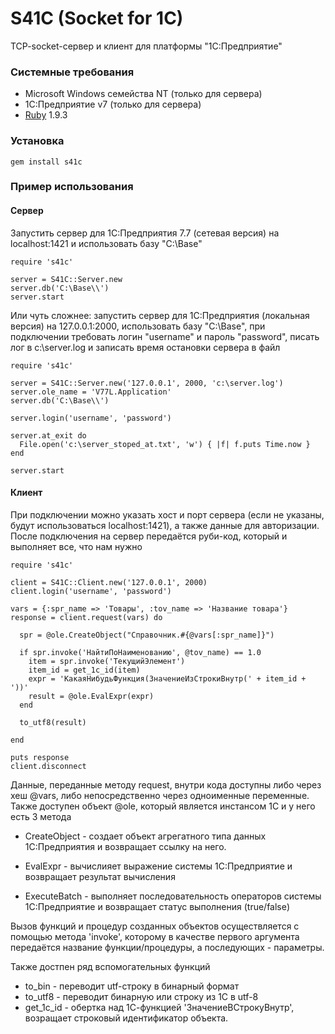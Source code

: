 S41C (Socket for 1C)
======


TCP-socket-сервер и клиент для платформы "1С:Предприятие"

### Системные требования

* Microsoft Windows семейства NT (только для сервера)
* 1С:Предприятие v7 (только для сервера)
* [Ruby](http://rubyinstaller.org/downloads/) 1.9.3

### Установка

    gem install s41c

### Пример использования

#### Сервер

Запустить сервер для 1C:Предприятия 7.7 (сетевая версия) на localhost:1421 
и использовать базу "C:\Base\"

    require 's41c'

    server = S41C::Server.new
    server.db('C:\Base\\')
    server.start

Или чуть сложнее: запустить сервер для 1С:Предприятия (локальная версия) на
127.0.0.1:2000, использовать базу "C:\Base\", при подключении требовать логин 
"username" и пароль "password", писать лог в c:\server.log  и записать время 
остановки сервера в файл

    require 's41c'

    server = S41C::Server.new('127.0.0.1', 2000, 'c:\server.log')
    server.ole_name = 'V77L.Application'
    server.db('C:\Base\\')

    server.login('username', 'password')

    server.at_exit do
      File.open('c:\server_stoped_at.txt', 'w') { |f| f.puts Time.now }
    end

    server.start

#### Клиент

При подключении можно указать хост и порт сервера (если не указаны, будут
использоваться localhost:1421), а также данные для авторизации. После
подключения на сервер передаётся руби-код, который и выполняет все,
что нам нужно

    require 's41c'

    client = S41C::Client.new('127.0.0.1', 2000)
    client.login('username', 'password')

    vars = {:spr_name => 'Товары', :tov_name => 'Название товара'}
    response = client.request(vars) do

      spr = @ole.CreateObject("Справочник.#{@vars[:spr_name]}")

      if spr.invoke('НайтиПоНаименованию', @tov_name) == 1.0
        item = spr.invoke('ТекущийЭлемент')
        item_id = get_1c_id(item)
        expr = 'КакаяНибудьФункция(ЗначениеИзСтрокиВнутр(' + item_id + '))'
        result = @ole.EvalExpr(expr)
      end

      to_utf8(result)

    end

    puts response
    client.disconnect


Данные, переданные методу request, внутри кода доступны либо через хеш @vars,
либо непосредственно через одноименные переменные.
Также доступен объект @ole, который является инстансом 1С и у него есть 3 метода

* CreateObject - создает объект агрегатного типа данных 1С:Предприятия и 
  возвращает ссылку на него.

* EvalExpr - вычислияет выражение системы 1С:Предприятие и возвращает результат
  вычисления

* ExecuteBatch - выполняет последовательность операторов системы
  1С:Предприятие и возвращает статус выполнения (true/false)

Вызов функций и процедур созданных объектов осуществляется с помощью метода
'invoke', которому в качестве первого аргумента передаётся название
функции/процедуры, а последующих - параметры.

Также достпен ряд вспомогательных функций

* to_bin - переводит utf-строку в бинарный формат
* to_utf8 - переводит бинарную или строку из 1С в utf-8
* get_1c_id - обертка над 1С-функцией 'ЗначениеВСтрокуВнутр', возращает
  строковый идентификатор объекта.

